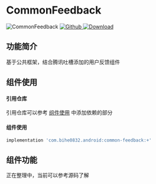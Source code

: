 # CommonFeedback

![CommonFeedback](https://img.shields.io/badge/AndroidAppFactory-CommonFeedback-brightgreen)
[ ![Github](https://img.shields.io/badge/Github-CommonFeedback-brightgreen?style=social) ](https://github.com/bihe0832/AndroidAppFactory/tree/master/CommonFeedback)
[ ![Download](https://api.bintray.com/packages/bihe0832/android/common-feedback/images/download.svg) ](https://bintray.com/bihe0832/android/common-feedback/_latestVersion)

## 功能简介

基于公共框架，结合腾讯吐槽添加的用户反馈组件

## 组件使用

#### 引用仓库

引用仓库可以参考 [组件使用](./../start.md) 中添加依赖的部分

#### 组件使用

```groovy
implementation 'com.bihe0832.android:common-feedback:+'
```

## 组件功能

正在整理中，当前可以参考源码了解